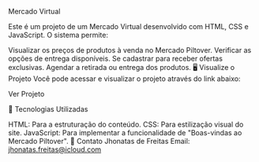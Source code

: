 Mercado Virtual

Este é um projeto de um Mercado Virtual desenvolvido com HTML, CSS e JavaScript. O sistema permite:

Visualizar os preços de produtos à venda no Mercado Piltover.
Verificar as opções de entrega disponíveis.
Se cadastrar para receber ofertas exclusivas.
Agendar a retirada ou entrega dos produtos.
🖥️ Visualize o Projeto
Você pode acessar e visualizar o projeto através do link abaixo:

Ver Projeto

🚀 Tecnologias Utilizadas

HTML: Para a estruturação do conteúdo.
CSS: Para estilização visual do site.
JavaScript: Para implementar a funcionalidade de "Boas-vindas ao Mercado Piltover".
📧 Contato
Jhonatas de Freitas
Email: jhonatas.freitas@icloud.com

